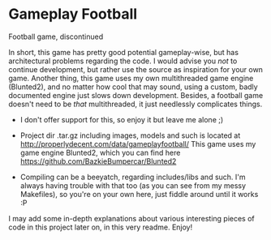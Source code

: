 # Gameplay Football
Football game, discontinued

In short, this game has pretty good potential gameplay-wise, but has architectural problems regarding the code. I would advise you *not* to continue development, but rather use the source as inspiration for your own game.
Another thing, this game uses my own multithreaded game engine (Blunted2), and no matter how cool that may sound, using a custom, badly documented engine just slows down development. Besides, a football game doesn't need to be *that* multithreaded, it just needlessly complicates things.

- I don't offer support for this, so enjoy it but leave me alone ;)

- Project dir .tar.gz including images, models and such is located at http://properlydecent.com/data/gameplayfootball/
This game uses my game engine Blunted2, which you can find here https://github.com/BazkieBumpercar/Blunted2

- Compiling can be a beeyatch, regarding includes/libs and such. I'm always having trouble with that too (as you can see from my messy Makefiles), so you're on your own here, just fiddle around until it works :P


I may add some in-depth explanations about various interesting pieces of code in this project later on, in this very readme.
Enjoy!
